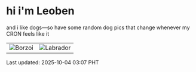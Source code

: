 # hi i'm Leoben

and i like dogs—so have some random dog pics that change whenever my CRON feels like it

|  |  |
|--------|----------|
| ![Borzoi](https://random-dog-vercel.vercel.app/api/random-borzoi?v=1759518423) | ![Labrador](https://random-dog-vercel.vercel.app/api/random-labrador?v=1759518423) |

Last updated: 2025-10-04 03:07 PHT
